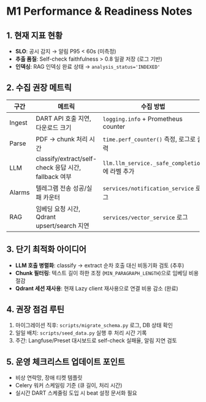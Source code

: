 # M1 Performance & Readiness Notes

## 1. 현재 지표 현황
- **SLO**: 공시 감지 → 알림 P95 < 60s (미측정)
- **추출 품질**: Self-check faithfulness > 0.8 일괄 저장 (로그 기반)
- **인덱싱**: RAG 인덱싱 완료 상태 → `analysis_status='INDEXED'`

## 2. 수집 권장 메트릭
| 구간 | 메트릭 | 수집 방법 |
|------|--------|-----------|
| Ingest | DART API 호출 지연, 다운로드 크기 | `logging.info` + Prometheus counter |
| Parse | PDF → chunk 처리 시간 | `time.perf_counter()` 측정, 로그로 출력 |
| LLM | classify/extract/self-check 응답 시간, fallback 여부 | `llm.llm_service._safe_completion`에 라벨 추가 |
| Alarms | 텔레그램 전송 성공/실패 카운터 | `services/notification_service` 로그 |
| RAG | 임베딩 요청 시간, Qdrant upsert/search 지연 | `services/vector_service` 로그 |

## 3. 단기 최적화 아이디어
- **LLM 호출 병렬화**: classify → extract 순차 호출 대신 비동기화 검토 (추후)
- **Chunk 필터링**: 텍스트 길이 하한 조정 (`MIN_PARAGRAPH_LENGTH`)으로 임베딩 비용 절감
- **Qdrant 세션 재사용**: 현재 Lazy client 재사용으로 연결 비용 감소 (완료)

## 4. 권장 점검 루틴
1. 마이그레이션 직후: `scripts/migrate_schema.py` 로그, DB 상태 확인
2. 일일 배치: `scripts/seed_data.py` 실행 후 처리 시간 기록
3. 주간: Langfuse/Preset 대시보드로 self-check 실패율, 알림 지연 검토

## 5. 운영 체크리스트 업데이트 포인트
- 비상 연락망, 장애 티켓 템플릿
- Celery 워커 스케일링 기준 (큐 길이, 처리 시간)
- 실시간 DART 스케줄링 도입 시 beat 설정 문서화 필요
